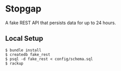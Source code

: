 # Stopgap

A fake REST API that persists data for up to 24 hours.

## Local Setup

```
$ bundle install
$ createdb fake_rest
$ psql -d fake_rest < config/schema.sql
$ rackup
```